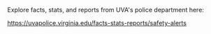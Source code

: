 Explore facts, stats, and reports from UVA's police department here:

https://uvapolice.virginia.edu/facts-stats-reports/safety-alerts
